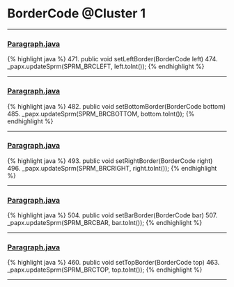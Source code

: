 # BorderCode @Cluster 1

***

### [Paragraph.java](https://searchcode.com/codesearch/view/97384407/)
{% highlight java %}
471. public void setLeftBorder(BorderCode left)
474.   _papx.updateSprm(SPRM_BRCLEFT, left.toInt());
{% endhighlight %}

***

### [Paragraph.java](https://searchcode.com/codesearch/view/97384407/)
{% highlight java %}
482. public void setBottomBorder(BorderCode bottom)
485.   _papx.updateSprm(SPRM_BRCBOTTOM, bottom.toInt());
{% endhighlight %}

***

### [Paragraph.java](https://searchcode.com/codesearch/view/97384407/)
{% highlight java %}
493. public void setRightBorder(BorderCode right)
496.   _papx.updateSprm(SPRM_BRCRIGHT, right.toInt());
{% endhighlight %}

***

### [Paragraph.java](https://searchcode.com/codesearch/view/97384407/)
{% highlight java %}
504. public void setBarBorder(BorderCode bar)
507.   _papx.updateSprm(SPRM_BRCBAR, bar.toInt());
{% endhighlight %}

***

### [Paragraph.java](https://searchcode.com/codesearch/view/97384407/)
{% highlight java %}
460. public void setTopBorder(BorderCode top)
463.   _papx.updateSprm(SPRM_BRCTOP, top.toInt());
{% endhighlight %}

***

